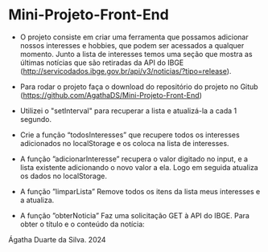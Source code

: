 # Mini-Projeto-Front-End

 - O projeto consiste em criar  uma ferramenta que possamos adicionar nossos interesses e hobbies, que podem ser acessados a qualquer momento.  Junto a lista de interesses temos uma seção que mostra as últimas notícias que são retiradas da API do IBGE (http://servicodados.ibge.gov.br/api/v3/noticias/?tipo=release).

 - Para rodar o projeto faça o download do repositório do projeto no Gitub (https://github.com/AgathaDS/Mini-Projeto-Front-End)

 - Utilizei o "setInterval" para recuperar a lista e atualizá-la a cada 1 segundo.
   
 - Crie a função “todosInteresses” que recupere todos os interesses adicionados no localStorage e os coloca na lista de 
   interesses.
   
 -  A função ”adicionarInteresse” recupera o valor digitado no input, e a lista existente adicionando  o novo valor a ela. 
    Logo em seguida atualiza os  dados no localStorage.
    
 -  A função ”limparLista” Remove todos os itens da lista meus interesses e a atualiza.

 -  A função ”obterNoticia” Faz uma solicitação GET à API do IBGE. Para obter o título e o conteúdo da notícia:

   Ágatha Duarte da Silva. 
   2024

    
